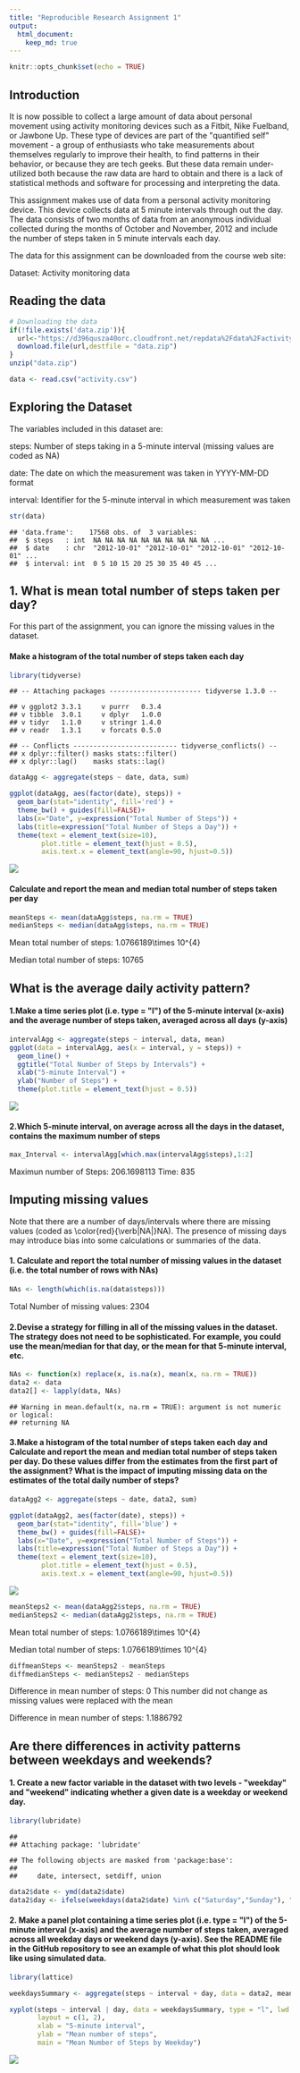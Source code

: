 ```yaml
---
title: "Reproducible Research Assignment 1"
output: 
  html_document:
    keep_md: true
---
```



```r
knitr::opts_chunk$set(echo = TRUE)
```

## Introduction

It is now possible to collect a large amount of data about personal movement using activity monitoring devices such as a Fitbit, Nike Fuelband, or Jawbone Up. These type of devices are part of the "quantified self" movement - a group of enthusiasts who take measurements about themselves regularly to improve their health, to find patterns in their behavior, or because they are tech geeks. But these data remain under-utilized both because the raw data are hard to obtain and there is a lack of statistical methods and software for processing and interpreting the data.

This assignment makes use of data from a personal activity monitoring device. This device collects data at 5 minute intervals through out the day. The data consists of two months of data from an anonymous individual collected during the months of October and November, 2012 and include the number of steps taken in 5 minute intervals each day.

The data for this assignment can be downloaded from the course web site:

Dataset: Activity monitoring data

## Reading the data


```r
# Downloading the data
if(!file.exists('data.zip')){
  url<-"https://d396qusza40orc.cloudfront.net/repdata%2Fdata%2Factivity.zip"
  download.file(url,destfile = "data.zip")
}
unzip("data.zip")

data <- read.csv("activity.csv") 
```

## Exploring the Dataset

The variables included in this dataset are:

steps: Number of steps taking in a 5-minute interval (missing values are coded as NA)

date: The date on which the measurement was taken in YYYY-MM-DD format

interval: Identifier for the 5-minute interval in which measurement was taken


```r
str(data)
```

```
## 'data.frame':	17568 obs. of  3 variables:
##  $ steps   : int  NA NA NA NA NA NA NA NA NA NA ...
##  $ date    : chr  "2012-10-01" "2012-10-01" "2012-10-01" "2012-10-01" ...
##  $ interval: int  0 5 10 15 20 25 30 35 40 45 ...
```



## 1. What is mean total number of steps taken per day?
For this part of the assignment, you can ignore the missing values in the dataset.

#### Make a histogram of the total number of steps taken each day

```r
library(tidyverse)
```

```
## -- Attaching packages ----------------------- tidyverse 1.3.0 --
```

```
## v ggplot2 3.3.1     v purrr   0.3.4
## v tibble  3.0.1     v dplyr   1.0.0
## v tidyr   1.1.0     v stringr 1.4.0
## v readr   1.3.1     v forcats 0.5.0
```

```
## -- Conflicts -------------------------- tidyverse_conflicts() --
## x dplyr::filter() masks stats::filter()
## x dplyr::lag()    masks stats::lag()
```

```r
dataAgg <- aggregate(steps ~ date, data, sum)
```


```r
ggplot(dataAgg, aes(factor(date), steps)) +
  geom_bar(stat="identity", fill='red') +
  theme_bw() + guides(fill=FALSE)+
  labs(x="Date", y=expression("Total Number of Steps")) + 
  labs(title=expression("Total Number of Steps a Day")) +
  theme(text = element_text(size=10),
        plot.title = element_text(hjust = 0.5),
        axis.text.x = element_text(angle=90, hjust=0.5))
```

![](PA1_template_files/figure-html/unnamed-chunk-4-1.png)<!-- -->


#### Calculate and report the mean and median total number of steps taken per day

```r
meanSteps <- mean(dataAgg$steps, na.rm = TRUE)
medianSteps <- median(dataAgg$steps, na.rm = TRUE)
```
Mean total number of steps: 1.0766189\times 10^{4}

Median total number of steps:  10765





## What is the average daily activity pattern?
#### 1.Make a time series plot (i.e. type = "l") of the 5-minute interval (x-axis) and the average number of steps taken, averaged across all days (y-axis)

```r
intervalAgg <- aggregate(steps ~ interval, data, mean)
ggplot(data = intervalAgg, aes(x = interval, y = steps)) +
  geom_line() +
  ggtitle("Total Number of Steps by Intervals") +
  xlab("5-minute Interval") +
  ylab("Number of Steps") +
  theme(plot.title = element_text(hjust = 0.5))
```

![](PA1_template_files/figure-html/unnamed-chunk-6-1.png)<!-- -->


#### 2.Which 5-minute interval, on average across all the days in the dataset, contains the maximum number of steps


```r
max_Interval <- intervalAgg[which.max(intervalAgg$steps),1:2]
```
Maximun number of Steps: 206.1698113
Time: 835





## Imputing missing values
Note that there are a number of days/intervals where there are missing values (coded as \color{red}{\verb|NA|}NA). The presence of missing days may introduce bias into some calculations or summaries of the data.

#### 1. Calculate and report the total number of missing values in the dataset (i.e. the total number of rows with NAs)



```r
NAs <- length(which(is.na(data$steps)))
```
Total Number of missing values: 2304


#### 2.Devise a strategy for filling in all of the missing values in the dataset. The strategy does not need to be sophisticated. For example, you could use the mean/median for that day, or the mean for that 5-minute interval, etc.



```r
NAs <- function(x) replace(x, is.na(x), mean(x, na.rm = TRUE))
data2 <- data
data2[] <- lapply(data, NAs)
```

```
## Warning in mean.default(x, na.rm = TRUE): argument is not numeric or logical:
## returning NA
```


#### 3.Make a histogram of the total number of steps taken each day and Calculate and report the mean and median total number of steps taken per day. Do these values differ from the estimates from the first part of the assignment? What is the impact of imputing missing data on the estimates of the total daily number of steps?


```r
dataAgg2 <- aggregate(steps ~ date, data2, sum)

ggplot(dataAgg2, aes(factor(date), steps)) +
  geom_bar(stat="identity", fill='blue') +
  theme_bw() + guides(fill=FALSE)+
  labs(x="Date", y=expression("Total Number of Steps")) + 
  labs(title=expression("Total Number of Steps a Day")) +
  theme(text = element_text(size=10),
        plot.title = element_text(hjust = 0.5),
        axis.text.x = element_text(angle=90, hjust=0.5))
```

![](PA1_template_files/figure-html/unnamed-chunk-10-1.png)<!-- -->


```r
meanSteps2 <- mean(dataAgg2$steps, na.rm = TRUE)
medianSteps2 <- median(dataAgg2$steps, na.rm = TRUE)
```
Mean total number of steps: 1.0766189\times 10^{4}

Median total number of steps:  1.0766189\times 10^{4}


```r
diffmeanSteps <- meanSteps2 - meanSteps
diffmedianSteps <- medianSteps2 - medianSteps
```

Difference in mean number of steps: 0 This number did not change as missing values were replaced with the mean

Difference in mean number of steps: 1.1886792 





## Are there differences in activity patterns between weekdays and weekends?

#### 1. Create a new factor variable in the dataset with two levels - "weekday" and "weekend" indicating whether a given date is a weekday or weekend day.



```r
library(lubridate)
```

```
## 
## Attaching package: 'lubridate'
```

```
## The following objects are masked from 'package:base':
## 
##     date, intersect, setdiff, union
```

```r
data2$date <- ymd(data2$date)
data2$day <- ifelse(weekdays(data2$date) %in% c("Saturday","Sunday"), "Weekday", "Weekend")
```


#### 2. Make a panel plot containing a time series plot (i.e. type = "l") of the 5-minute interval (x-axis) and the average number of steps taken, averaged across all weekday days or weekend days (y-axis). See the README file in the GitHub repository to see an example of what this plot should look like using simulated data.


```r
library(lattice)

weekdaysSummary <- aggregate(steps ~ interval + day, data = data2, mean)

xyplot(steps ~ interval | day, data = weekdaysSummary, type = "l", lwd = 2,
       layout = c(1, 2), 
       xlab = "5-minute interval", 
       ylab = "Mean number of steps",
       main = "Mean Number of Steps by Weekday")
```

![](PA1_template_files/figure-html/unnamed-chunk-14-1.png)<!-- -->


